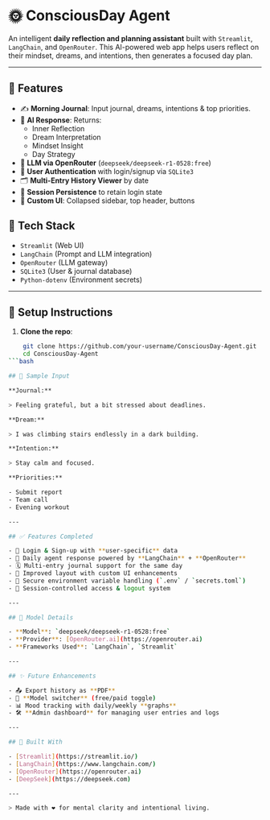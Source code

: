 # 🌞 ConsciousDay Agent

An intelligent **daily reflection and planning assistant** built with `Streamlit`, `LangChain`, and `OpenRouter`. This AI-powered web app helps users reflect on their mindset, dreams, and intentions, then generates a focused day plan.

---

## 🚀 Features

- ✍️ **Morning Journal**: Input journal, dreams, intentions & top priorities.
- 🤖 **AI Response**: Returns:
  - Inner Reflection
  - Dream Interpretation
  - Mindset Insight
  - Day Strategy
- 🧠 **LLM via OpenRouter** (`deepseek/deepseek-r1-0528:free`)
- 👤 **User Authentication** with login/signup via `SQLite3`
- 🗂️ **Multi-Entry History Viewer** by date
- 🔐 **Session Persistence** to retain login state
- 🎨 **Custom UI**: Collapsed sidebar, top header, buttons

## 🧠 Tech Stack

- `Streamlit` (Web UI)
- `LangChain` (Prompt and LLM integration)
- `OpenRouter` (LLM gateway)
- `SQLite3` (User & journal database)
- `Python-dotenv` (Environment secrets)

---

## 🔧 Setup Instructions

1. **Clone the repo**:
```bash
    git clone https://github.com/your-username/ConsciousDay-Agent.git
    cd ConsciousDay-Agent
```bash

## 🧪 Sample Input

**Journal:**

> Feeling grateful, but a bit stressed about deadlines.

**Dream:**

> I was climbing stairs endlessly in a dark building.

**Intention:**

> Stay calm and focused.

**Priorities:**

- Submit report  
- Team call  
- Evening workout  

---

## ✅ Features Completed

- 🔐 Login & Sign-up with **user-specific** data
- 🧠 Daily agent response powered by **LangChain** + **OpenRouter**
- 🗓️ Multi-entry journal support for the same day
- 🎨 Improved layout with custom UI enhancements
- 🔑 Secure environment variable handling (`.env` / `secrets.toml`)
- 🧾 Session-controlled access & logout system

---

## 🧠 Model Details

- **Model**: `deepseek/deepseek-r1-0528:free`  
- **Provider**: [OpenRouter.ai](https://openrouter.ai)  
- **Frameworks Used**: `LangChain`, `Streamlit`

---

## ✨ Future Enhancements

- 📤 Export history as **PDF**
- 🔄 **Model switcher** (free/paid toggle)
- 📊 Mood tracking with daily/weekly **graphs**
- 🛠️ **Admin dashboard** for managing user entries and logs

---

## 🤝 Built With

- [Streamlit](https://streamlit.io/)
- [LangChain](https://www.langchain.com/)
- [OpenRouter](https://openrouter.ai)
- [DeepSeek](https://deepseek.com)

---

> Made with ❤️ for mental clarity and intentional living.





